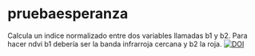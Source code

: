 # pruebaesperanza
Calcula un indice normalizado entre dos variables llamadas b1 y b2. 
Para hacer ndvi b1 debería ser la banda infrarroja cercana y b2 la roja. 
[![DOI](https://zenodo.org/badge/448973138.svg)](https://zenodo.org/badge/latestdoi/448973138)
